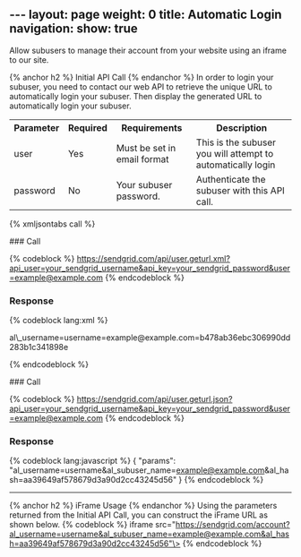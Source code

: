 --- layout: page weight: 0 title: Automatic Login navigation: show: true
---

<div>
Allow subusers to manage their account from your website using an iframe
to our site.

{% anchor h2 %} Initial API Call {% endanchor %} In order to login your
subuser, you need to contact our web API to retrieve the unique URL to
automatically login your subuser. Then display the generated URL to
automatically login your subuser.

<table class="table table-bordered table-striped">
   <tbody>
      <tr>
         <th>Parameter</th>
         <th>Required</th>
         <th>Requirements</th>
         <th>Description</th>
      </tr>
      <tr>
         <td>user</td>
         <td>Yes</td>
         <td>Must be set in email format</td>
         <td>This is the subuser you will attempt to automatically login</td>
      </tr>
      <tr>
         <td>password</td>
         <td>No</td>
         <td>Your subuser password.</td>
         <td>Authenticate the subuser with this API call.</td>
      </tr>
   </tbody>
</table>

{% xmljsontabs call %}

<div class="tab-content">
<div class="tab-pane" id="call-xml">
### Call

{% codeblock %}
https://sendgrid.com/api/user.geturl.xml?api_user=your_sendgrid_username&api_key=your_sendgrid_password&user=example@example.com
{% endcodeblock %}

### Response

{% codeblock lang:xml %}
<?xml version="1.0" encoding="ISO-8859-1"?>

<params>
   <params>al\_username=username=example@example.com=b478ab36ebc306990dd283b1c341898e</params>
</params>

{% endcodeblock %}

</div>
<div class="tab-pane active" id="call-json">
### Call

{% codeblock %}
https://sendgrid.com/api/user.geturl.json?api_user=your_sendgrid_username&api_key=your_sendgrid_password&user=example@example.com
{% endcodeblock %}

### Response

{% codeblock lang:javascript %}
{
  "params": "al_username=username&al_subuser_name=example@example.com&al_hash=aa39649af578679d3a90d2cc43245d56"
}
{% endcodeblock %}

</div>
</div>

* * * * *

{% anchor h2 %} iFrame Usage {% endanchor %} Using the parameters
returned from the Initial API Call, you can construct the iFrame URL as
shown below. {% codeblock %}
iframe
src="https://sendgrid.com/account?al_username=username&al_subuser_name=example@example.com&al_hash=aa39649af578679d3a90d2cc43245d56"\></iframe>
{% endcodeblock %}

</div>

